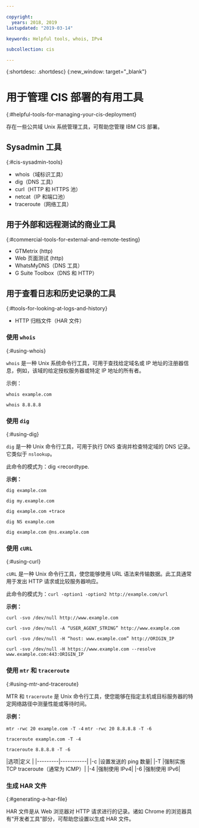 ```yaml
---

copyright:
  years: 2018, 2019
lastupdated: "2019-03-14"

keywords: Helpful tools, whois, IPv4

subcollection: cis

---
```


{:shortdesc: .shortdesc}
{:new_window: target="_blank"}

# 用于管理 CIS 部署的有用工具
{:#helpful-tools-for-managing-your-cis-deployment}

存在一些公共域 Unix 系统管理工具，可帮助您管理 IBM CIS 部署。

## Sysadmin 工具
{:#cis-sysadmin-tools}

 * whois（域标识工具）
 * dig（DNS 工具）
 * curl（HTTP 和 HTTPS 池）
 * netcat（IP 和端口池）
 * traceroute（网络工具）

## 用于外部和远程测试的商业工具
{:#commercial-tools-for-external-and-remote-testing}

 * GTMetrix (http)
 * Web 页面测试 (http)
 * WhatsMyDNS（DNS 工具）
 * G Suite Toolbox（DNS 和 HTTP）

## 用于查看日志和历史记录的工具
{:#tools-for-looking-at-logs-and-history}

 * HTTP 归档文件（HAR 文件）


### 使用 `whois`
{:#using-whois}

`whois` 是一种 Unix 系统命令行工具，可用于查找给定域名或 IP 地址的注册器信息，例如，该域的给定授权服务器或特定 IP 地址的所有者。

示例：

`whois example.com`

`whois 8.8.8.8`

### 使用 `dig`
{:#using-dig}

`dig` 是一种 Unix 命令行工具，可用于执行 DNS 查询并检查特定域的 DNS 记录。它类似于 `nslookup`。

此命令的模式为：dig <recordtype. <domainname> <options>

**示例：**

`dig example.com`

`dig my.example.com`

`dig example.com +trace`

`dig NS example.com`

`dig example.com @ns.example.com`

### 使用 `cURL`
{:#using-curl}

`cURL` 是一种 Unix 命令行工具，使您能够使用 URL 语法来传输数据。此工具通常用于发出 HTTP 请求或比较服务器响应。

此命令的模式为：`curl -option1 -option2 http://example.com/url`

**示例：**

`curl -svo /dev/null http://www.example.com`

`curl -svo /dev/null -A “USER_AGENT_STRING” http://www.example.com`

`curl -svo /dev/null -H “host: www.example.com” http://ORIGIN_IP`

`curl -svo /dev/null -H https://www.example.com --resolve www.example.com:443:ORIGIN_IP`

### 使用 `mtr` 和 `traceroute`
{:#using-mtr-and-traceroute}

MTR 和 `traceroute` 是 Unix 命令行工具，使您能够在指定主机或目标服务器的特定网络路径中测量性能或等待时间。

**示例：**

`mtr -rwc 20 example.com -T -4`
`mtr -rwc 20 8.8.8.8 -T -6`

`traceroute example.com -T -4`

`traceroute 8.8.8.8 -T -6`

|选项|定义
|
|---------|-----------|
|-c |设置发送的 ping 数量|
|-T |强制实施 TCP traceroute（通常为 ICMP）|
|-4 |强制使用 IPv4|
|-6 |强制使用 IPv6|

### 生成 HAR 文件
{:#generating-a-har-file}

HAR 文件是从 Web 浏览器对 HTTP 请求进行的记录。诸如 Chrome 的浏览器具有“开发者工具”部分，可帮助您设置以生成 HAR 文件。
